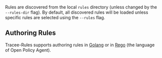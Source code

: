 Rules are discovered from the local `rules` directory (unless changed by the `--rules-dir` flag). By default, all discovered rules will be loaded unless specific rules are selected using the `--rules` flag.

## Authoring Rules
Tracee-Rules supports authoring rules in [Golang](../go) or in [Rego](../rego) (the language of Open Policy Agent).
